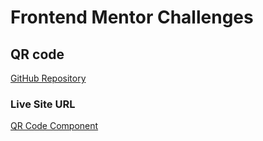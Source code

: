 # Frontend Mentor Challenges

## QR code
[GitHub Repository](https://github.com/blogos47/frontend-mentor-challenges/tree/main/qr-code-component-main)

### Live Site URL
[QR Code Component](https://blogos47.com/qr-code-component-main/)
